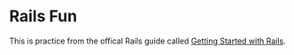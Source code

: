 # Rails Fun

This is practice from the offical Rails guide called [Getting Started with Rails](https://guides.rubyonrails.org/getting_started.html).